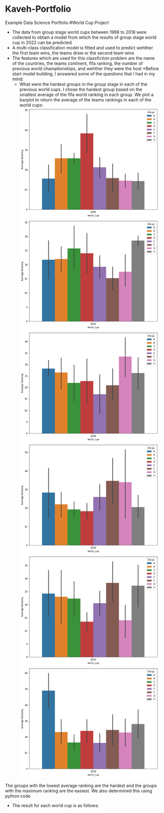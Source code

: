 # Kaveh-Portfolio
Example Data Science Portfolio
#World Cup Project
* The data from group stage world cups between 1998 to 2018 were collected to obtain a model from which the results of group stage world cup in 2022 can be predicted
* A multi-class classfication model is fitted and used to predict wehther the first team wins, the teams draw or the second team wins
* The features which are used for this classfiction problem are the name of the countries, the teams continent, fifa ranking, the number of previous world champtionships, and wehther they were the host
*Before start model building, I answered some of the questions that I had in my mind:
  * What were the hardest groups in the group stage in each of the previous world cups. I chose the hardest group based on the smallest average of the fifa world    ranking in each group. We plot a barplot to return the average of the teams rankings in each of the world cups:
   ![1998](https://raw.githubusercontent.com/kaveh7293/Kaveh-Portfolio/main/images/1998.png)
   ![2002](https://raw.githubusercontent.com/kaveh7293/Kaveh-Portfolio/main/images/2002.png)
   ![2006](https://raw.githubusercontent.com/kaveh7293/Kaveh-Portfolio/main/images/2006.png)
   ![2010](https://raw.githubusercontent.com/kaveh7293/Kaveh-Portfolio/main/images/2010.png)
   ![2014](https://raw.githubusercontent.com/kaveh7293/Kaveh-Portfolio/main/images/2014.png)
   ![2018](https://raw.githubusercontent.com/kaveh7293/Kaveh-Portfolio/main/images/2018.png)
   
The groups with the lowest average ranking are the hardest and the groups with the maximum ranking are the easiest. We also determined this using python code 
  * The result for each world cup is as follows:

